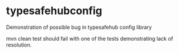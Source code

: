 # typesafehubconfig
Demonstration of possible bug in typesafehub config library

mvn clean test should fail with one of the tests demonstrating lack of resolution.
